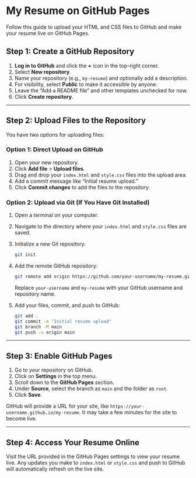 # My Resume on GitHub Pages

Follow this guide to upload your HTML and CSS files to GitHub and make your resume live on GitHub Pages.

## Step 1: Create a GitHub Repository

1. **Log in to GitHub** and click the **+** icon in the top-right corner.
2. Select **New repository**.
3. Name your repository (e.g., `my-resume`) and optionally add a description.
4. For visibility, select **Public** to make it accessible by anyone.
5. Leave the “Add a README file” and other templates unchecked for now.
6. Click **Create repository**.

---

## Step 2: Upload Files to the Repository

You have two options for uploading files:

### Option 1: Direct Upload on GitHub

1. Open your new repository.
2. Click **Add file** > **Upload files**.
3. Drag and drop your `index.html` and `style.css` files into the upload area.
4. Add a commit message like “Initial resume upload.”
5. Click **Commit changes** to add the files to the repository.

### Option 2: Upload via Git (If You Have Git Installed)

1. Open a terminal on your computer.
2. Navigate to the directory where your `index.html` and `style.css` files are saved.
3. Initialize a new Git repository:

    ```bash
    git init
    ```

4. Add the remote GitHub repository:

    ```bash
    git remote add origin https://github.com/your-username/my-resume.git
    ```

    Replace `your-username` and `my-resume` with your GitHub username and repository name.

5. Add your files, commit, and push to GitHub:

    ```bash
    git add .
    git commit -m "Initial resume upload"
    git branch -M main
    git push -u origin main
    ```

---

## Step 3: Enable GitHub Pages

1. Go to your repository on GitHub.
2. Click on **Settings** in the top menu.
3. Scroll down to the **GitHub Pages** section.
4. Under **Source**, select the branch as `main` and the folder as `root`.
5. Click **Save**.

GitHub will provide a URL for your site, like `https://your-username.github.io/my-resume`. It may take a few minutes for the site to become live.

---

## Step 4: Access Your Resume Online

Visit the URL provided in the GitHub Pages settings to view your resume live. Any updates you make to `index.html` or `style.css` and push to GitHub will automatically refresh on the live site.
